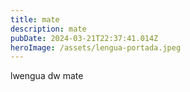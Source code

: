 ```yaml
---
title: mate
description: mate
pubDate: 2024-03-21T22:37:41.014Z
heroImage: /assets/lengua-portada.jpeg
---
```

lwengua dw mate

